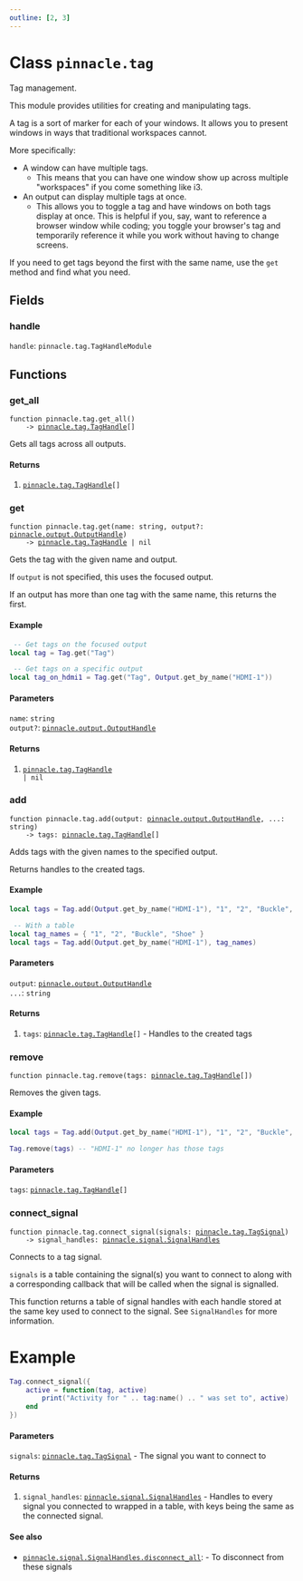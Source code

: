 ```yaml
---
outline: [2, 3]
---
```


# Class `pinnacle.tag`


Tag management.

This module provides utilities for creating and manipulating tags.

A tag is a sort of marker for each of your windows. It allows you to present windows in ways that
traditional workspaces cannot.

More specifically:

 - A window can have multiple tags.
   - This means that you can have one window show up across multiple "workspaces" if you come something like i3.
 - An output can display multiple tags at once.
   - This allows you to toggle a tag and have windows on both tags display at once. This is helpful if you, say, want to reference a browser window while coding; you toggle your browser's tag and temporarily reference it while you work without having to change screens.

If you need to get tags beyond the first with the same name, use the `get` method and find what you need.

## Fields

### handle

`handle`: <code>pinnacle.tag.TagHandleModule</code>




## Functions

### <Badge type="function" text="function" /> get_all

<div class="language-lua"><pre><code>function pinnacle.tag.get_all()
    -> <a href="/lua-reference/classes/pinnacle.tag.TagHandle">pinnacle.tag.TagHandle</a>[]</code></pre></div>

Gets all tags across all outputs.




#### Returns

1. <code><a href="/lua-reference/classes/pinnacle.tag.TagHandle">pinnacle.tag.TagHandle</a>[]</code>




### <Badge type="function" text="function" /> get

<div class="language-lua"><pre><code>function pinnacle.tag.get(name: string, output?: <a href="/lua-reference/classes/pinnacle.output.OutputHandle">pinnacle.output.OutputHandle</a>)
    -> <a href="/lua-reference/classes/pinnacle.tag.TagHandle">pinnacle.tag.TagHandle</a> | nil</code></pre></div>

Gets the tag with the given name and output.

If `output` is not specified, this uses the focused output.

If an output has more than one tag with the same name, this returns the first.

#### Example
```lua
 -- Get tags on the focused output
local tag = Tag.get("Tag")

 -- Get tags on a specific output
local tag_on_hdmi1 = Tag.get("Tag", Output.get_by_name("HDMI-1"))
```



#### Parameters

`name`: <code>string</code><br>
`output?`: <code><a href="/lua-reference/classes/pinnacle.output.OutputHandle">pinnacle.output.OutputHandle</a></code>



#### Returns

1. <code><a href="/lua-reference/classes/pinnacle.tag.TagHandle">pinnacle.tag.TagHandle</a> | nil</code>




### <Badge type="function" text="function" /> add

<div class="language-lua"><pre><code>function pinnacle.tag.add(output: <a href="/lua-reference/classes/pinnacle.output.OutputHandle">pinnacle.output.OutputHandle</a>, ...: string)
    -> tags: <a href="/lua-reference/classes/pinnacle.tag.TagHandle">pinnacle.tag.TagHandle</a>[]</code></pre></div>

Adds tags with the given names to the specified output.

Returns handles to the created tags.

#### Example
```lua
local tags = Tag.add(Output.get_by_name("HDMI-1"), "1", "2", "Buckle", "Shoe")

 -- With a table
local tag_names = { "1", "2", "Buckle", "Shoe" }
local tags = Tag.add(Output.get_by_name("HDMI-1"), tag_names)
```




#### Parameters

`output`: <code><a href="/lua-reference/classes/pinnacle.output.OutputHandle">pinnacle.output.OutputHandle</a></code><br>
`...`: <code>string</code>



#### Returns

1. `tags`: <code><a href="/lua-reference/classes/pinnacle.tag.TagHandle">pinnacle.tag.TagHandle</a>[]</code> - Handles to the created tags




### <Badge type="function" text="function" /> remove

<div class="language-lua"><pre><code>function pinnacle.tag.remove(tags: <a href="/lua-reference/classes/pinnacle.tag.TagHandle">pinnacle.tag.TagHandle</a>[])</code></pre></div>

Removes the given tags.

#### Example
```lua
local tags = Tag.add(Output.get_by_name("HDMI-1"), "1", "2", "Buckle", "Shoe")

Tag.remove(tags) -- "HDMI-1" no longer has those tags
```


#### Parameters

`tags`: <code><a href="/lua-reference/classes/pinnacle.tag.TagHandle">pinnacle.tag.TagHandle</a>[]</code>






### <Badge type="function" text="function" /> connect_signal

<div class="language-lua"><pre><code>function pinnacle.tag.connect_signal(signals: <a href="/lua-reference/classes/pinnacle.tag.TagSignal">pinnacle.tag.TagSignal</a>)
    -> signal_handles: <a href="/lua-reference/classes/pinnacle.signal.SignalHandles">pinnacle.signal.SignalHandles</a></code></pre></div>

Connects to a tag signal.

`signals` is a table containing the signal(s) you want to connect to along with
a corresponding callback that will be called when the signal is signalled.

This function returns a table of signal handles with each handle stored at the same key used
to connect to the signal. See `SignalHandles` for more information.

# Example
```lua
Tag.connect_signal({
    active = function(tag, active)
        print("Activity for " .. tag:name() .. " was set to", active)
    end
})
```




#### Parameters

`signals`: <code><a href="/lua-reference/classes/pinnacle.tag.TagSignal">pinnacle.tag.TagSignal</a></code> - The signal you want to connect to



#### Returns

1. `signal_handles`: <code><a href="/lua-reference/classes/pinnacle.signal.SignalHandles">pinnacle.signal.SignalHandles</a></code> - Handles to every signal you connected to wrapped in a table, with keys being the same as the connected signal.



#### See also

- <code><a href="/lua-reference/classes/pinnacle#signal.SignalHandles.disconnect_all">pinnacle.signal.SignalHandles.disconnect_all</a></code>: - To disconnect from these signals